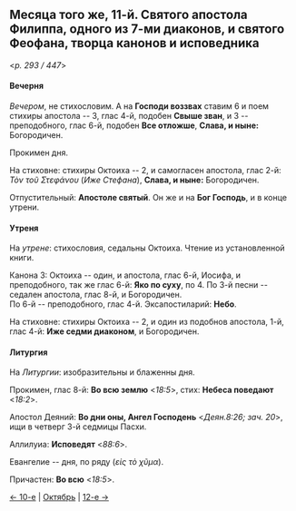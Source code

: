 
## Месяца того же, 11-й. Святого апостола Филиппа, одного из 7-ми диаконов, и святого Феофана, творца канонов и исповедника  

<*p. 293 / 447*>

#### Вечерня

*Вечером*, не стихословим. А на **Господи воззвах** ставим 6 и поем стихиры апостола -- 3, глас 4-й, 
подобен **Свыше зван**, и 3 -- преподобного, глас 6-й, подобен **Все отложше**, 
**Слава, и ныне:** Богородичен. 

Прокимен дня. 

На стиховне: стихиры Октоиха -- 2, и самогласен апостола, глас 2-й: *Τὸν τοῦ Στεφάνου* (*Иже Стефана*), 
**Слава, и ныне:** Богородичен.

Отпустительный: **Апостоле святый**. 
Он же и на **Бог Господь**, и в конце утрени.

#### Утреня

На *утрене*: стихословия, седальны Октоиха. 
Чтение из установленной книги. 

Канона 3: Октоиха -- один, и апостола, глас 6-й, Иосифа, и преподобного, так же глас 6-й: **Яко по суху**, по 4. 
По 3-й песни -- седален апостола, глас 8-й, и Богородичен.    
По 6-й -- преподобного, глас 4-й. 
Эксапостиларий: **Небо**. 

На стиховне: стихиры Октоиха -- 2, и один из подобнов апостола, 1-й, глас 4-й: **Иже седми диаконом**, 
и Богородичен. 

#### Литургия

На *Литургии*: изобразительны и блаженны дня.  

Прокимен, глас 8-й: **Во всю землю** <*18:5*>, стих: **Небеса поведают** <*18:2*>. 
 
Апостол Деяний: **Во дни оны, Ангел Господень** <*Деян.8:26; зач. 20*>, ищи в четверг 3-й седмицы Пасхи. 

Аллилуиа: **Исповедят** <*88:6*>. 

Евангелие -- дня, по ряду (*εἰς τὸ χῦμα*).

Причастен: **Во всю** <*18:5*>.

[← 10-е](10_10_EUR.ru.md) | [Октябрь](README.md#11-й) | [12-е →](10_12_EUR.ru.md)
